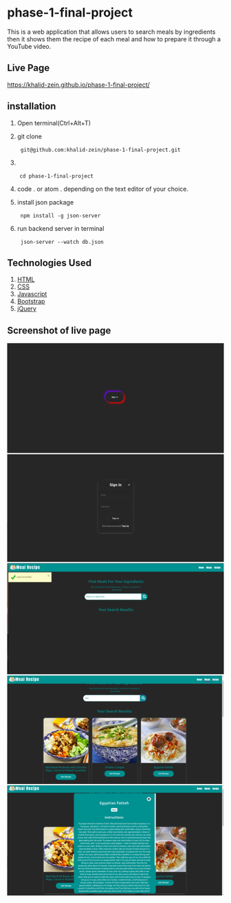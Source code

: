 # phase-1-final-project

This is a web application that allows users to search meals by ingredients then it shows them the recipe of each meal and how to prepare it through a YouTube video.

## Live Page

https://khalid-zein.github.io/phase-1-final-project/

## installation

1. Open terminal(Ctrl+Alt+T)

2. git clone        

        git@github.com:khalid-zein/phase-1-final-project.git

3. 

        cd phase-1-final-project

4. code . or atom . depending on the text editor of your choice.

5. install json package 

        npm install -g json-server

6. run backend server in terminal 

        json-server --watch db.json

## Technologies Used

1. [HTML](https://)
2. [CSS](https://)
3. [Javascript](https://)
4. [Bootstrap](https://)
5. [jQuery](https://)

## Screenshot of live page
<img src ="./img/A.png">
<img src ="./img/B.png">
<img src ="./img/C.png">
<img src ="./img/D.png">
<img src ="./img/E.png">


